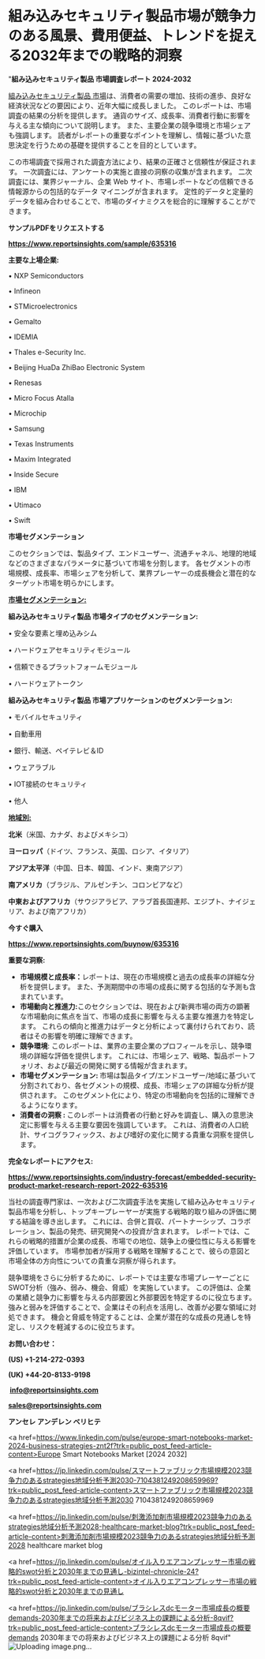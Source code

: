 # 組み込みセキュリティ製品市場が競争力のある風景、費用便益、トレンドを捉える2032年までの戦略的洞察

"<strong>組み込みセキュリティ製品 市場調査レポート 2024-2032</strong>

<a href=https://www.reportsinsights.com/sample/635316>組み込みセキュリティ製品 市場</a>は、消費者の需要の増加、技術の進歩、良好な経済状況などの要因により、近年大幅に成長しました。 このレポートは、市場調査の結果の分析を提供します。 通貨のサイズ、成長率、消費者行動に影響を与える主な傾向について説明します。 また、主要企業の競争環境と市場シェアも強調します。 読者がレポートの重要なポイントを理解し、情報に基づいた意思決定を行うための基礎を提供することを目的としています。

この市場調査で採用された調査方法により、結果の正確さと信頼性が保証されます。 一次調査には、アンケートの実施と直接の洞察の収集が含まれます。 二次調査には、業界ジャーナル、企業 Web サイト、市場レポートなどの信頼できる情報源からの包括的なデータ マイニングが含まれます。 定性的データと定量的データを組み合わせることで、市場のダイナミクスを総合的に理解することができます。

<strong><b>サンプルPDFをリクエストする</b></strong>

<a href=https://www.reportsinsights.com/sample/635316><strong><u>https://www.reportsinsights.com/sample/635316</u></strong></a>

<strong>主要な上場企業:</strong>

• NXP Semiconductors

• Infineon

• STMicroelectronics

• Gemalto

• IDEMIA

• Thales e-Security Inc.

• Beijing HuaDa ZhiBao Electronic System

• Renesas

• Micro Focus Atalla

• Microchip

• Samsung

• Texas Instruments

• Maxim Integrated

• Inside Secure

• IBM

• Utimaco

• Swift

<strong>市場セグメンテーション</strong>

このセクションでは、製品タイプ、エンドユーザー、流通チャネル、地理的地域などのさまざまなパラメータに基づいて市場を分割します。 各セグメントの市場規模、成長率、市場シェアを分析して、業界プレーヤーの成長機会と潜在的なターゲット市場を明らかにします。

<strong><u>市場セグメンテーション</u></strong><strong><u>:</u></strong>

<strong>組み込みセキュリティ製品 市場タイプのセグメンテーション:</strong>

• 安全な要素と埋め込みシム

• ハードウェアセキュリティモジュール

• 信頼できるプラットフォームモジュール

• ハードウェアトークン

<strong>組み込みセキュリティ製品 市場アプリケーションのセグメンテーション:</strong>

• モバイルセキュリティ

• 自動車用

• 銀行、輸送、ペイテレビ＆ID

• ウェアラブル

• IOT接続のセキュリティ

• 他人

<strong><u>地域別</u></strong><strong><u>:</u></strong>

<strong>北米</strong>（米国、カナダ、およびメキシコ）

<strong>ヨーロッパ</strong>（ドイツ、フランス、英国、ロシア、イタリア）

<strong>アジア太平洋</strong>（中国、日本、韓国、インド、東南アジア）

<strong>南アメリカ</strong>（ブラジル、アルゼンチン、コロンビアなど）

<strong>中東およびアフリカ</strong>（サウジアラビア、アラブ首長国連邦、エジプト、ナイジェリア、および南アフリカ）

<strong>今すぐ購入</strong>

<a href=https://www.reportsinsights.com/buynow/635316><strong><u>https://www.reportsinsights.com/buynow/635316</u></strong></a>

<strong>重要な洞察:</strong>
<ul>
  <li><strong>市場規模と成長率：</strong>レポートは、現在の市場規模と過去の成長率の詳細な分析を提供します。 また、予測期間中の市場の成長に関する包括的な予測も含まれています。</li>
  <li><strong>市場動向と推進力:</strong>このセクションでは、現在および新興市場の両方の顕著な市場動向に焦点を当て、市場の成長に影響を与える主要な推進力を特定します。 これらの傾向と推進力はデータと分析によって裏付けられており、読者はその影響を明確に理解できます。</li>
  <li><strong>競争環境</strong>: このレポートは、業界の主要企業のプロフィールを示し、競争環境の詳細な評価を提供します。 これには、市場シェア、戦略、製品ポートフォリオ、および最近の開発に関する情報が含まれます。</li>
  <li><strong>市場セグメンテーション: </strong>市場は製品タイプ/エンドユーザー/地域に基づいて分割されており、各セグメントの規模、成長、市場シェアの詳細な分析が提供されます。 このセグメント化により、特定の市場動向を包括的に理解できるようになります。</li>
  <li><strong>消費者の洞察 : </strong>このレポートは消費者の行動と好みを調査し、購入の意思決定に影響を与える主要な要因を強調しています。 これは、消費者の人口統計、サイコグラフィックス、および嗜好の変化に関する貴重な洞察を提供します。</li>
</ul>
<strong>完全なレポートにアクセス:</strong>

<a href=https://www.reportsinsights.com/industry-forecast/embedded-security-product-market-research-report-2022-635316><strong><u><b>https://www.reportsinsights.com/industry-forecast/embedded-security-product-market-research-report-2022-635316</b></u></strong></a>

当社の調査専門家は、一次および二次調査手法を実施して組み込みセキュリティ製品市場を分析し、トップキープレーヤーが実施する戦略的取り組みの評価に関する結論を導き出します。 これには、合併と買収、パートナーシップ、コラボレーション、製品の発売、研究開発への投資が含まれます。 レポートでは、これらの戦略的措置が企業の成長、市場での地位、競争上の優位性に与える影響を評価しています。 市場参加者が採用する戦略を理解することで、彼らの意図と市場全体の方向性についての貴重な洞察が得られます。

競争環境をさらに分析するために、レポートでは主要な市場プレーヤーごとにSWOT分析（強み、弱み、機会、脅威）を実施しています。 この評価は、企業の業績と競争力に影響を与える内部要因と外部要因を特定するのに役立ちます。 強みと弱みを評価することで、企業はその利点を活用し、改善が必要な領域に対処できます。 機会と脅威を特定することは、企業が潜在的な成長の見通しを特定し、リスクを軽減するのに役立ちます。

<strong>お問い合わせ：</strong>

<strong>(US) +1-214-272-0393</strong>

<strong>(UK) +44-20-8133-9198</strong>

<strong> </strong><a href=info@reportsinsights.com><strong><u>info@reportsinsights.com</u></strong></a>

<a href=sales@reportsinsights.com><strong><u>sales@reportsinsights.com</u></strong></a>

<strong>アンセレ アンデレン ベリヒテ</strong>

<a href=https://www.linkedin.com/pulse/europe-smart-notebooks-market-2024-business-strategies-znt2f?trk=public_post_feed-article-content>Europe Smart Notebooks Market [2024 2032]</a>

<a href=https://jp.linkedin.com/pulse/スマートファブリック市場規模2023競争力のあるstrategies地域分析予測2030-7104381249208659969?trk=public_post_feed-article-content>スマートファブリック市場規模2023競争力のあるstrategies地域分析予測2030 7104381249208659969</a>

<a href=https://jp.linkedin.com/pulse/刺激添加剤市場規模2023競争力のあるstrategies地域分析予測2028-healthcare-market-blog?trk=public_post_feed-article-content>刺激添加剤市場規模2023競争力のあるstrategies地域分析予測2028 healthcare market blog</a>

<a href=https://jp.linkedin.com/pulse/オイル入りエアコンプレッサー市場の戦略的swot分析と2030年までの見通し-bizintel-chronicle-24?trk=public_post_feed-article-content>オイル入りエアコンプレッサー市場の戦略的swot分析と2030年までの見通し</a>

<a href=https://jp.linkedin.com/pulse/ブラシレスdcモーター市場成長の概要demands-2030年までの将来およびビジネス上の課題による分析-8qvif?trk=public_post_feed-article-content>ブラシレスdcモーター市場成長の概要demands 2030年までの将来およびビジネス上の課題による分析 8qvif</a>"
![Uploading image.png…]()
